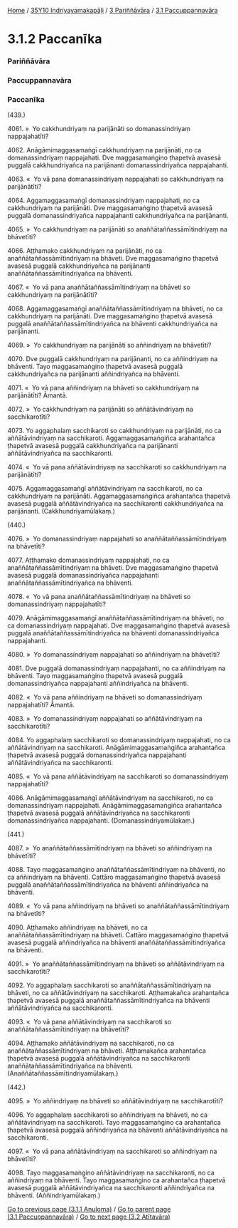 
[Home](/) / [35Y10 Indriyayamakapāḷi](../../../35Y10.md) / [3 Pariññāvāra](../../3.md) / [3.1 Paccuppannavāra](../3.1.md)

# 3.1.2 Paccanīka

### Pariññāvāra

### Paccuppannavāra

### Paccanīka

(439.)

4061\. »  Yo cakkhundriyaṃ na parijānāti so domanassindriyaṃ nappajahatīti?

4062\. Anāgāmimaggasamaṅgī cakkhundriyaṃ na parijānāti, no ca domanassindriyaṃ nappajahati. Dve maggasamaṅgino ṭhapetvā avasesā puggalā cakkhundriyañca na parijānanti domanassindriyañca nappajahanti.

4063\. «  Yo vā pana domanassindriyaṃ nappajahati so cakkhundriyaṃ na parijānātīti?

4064\. Aggamaggasamaṅgī domanassindriyaṃ nappajahati, no ca cakkhundriyaṃ na parijānāti. Dve maggasamaṅgino ṭhapetvā avasesā puggalā domanassindriyañca nappajahanti cakkhundriyañca na parijānanti.

4065\. »  Yo cakkhundriyaṃ na parijānāti so anaññātaññassāmītindriyaṃ na bhāvetīti?

4066\. Aṭṭhamako cakkhundriyaṃ na parijānāti, no ca anaññātaññassāmītindriyaṃ na bhāveti. Dve maggasamaṅgino ṭhapetvā avasesā puggalā cakkhundriyañca na parijānanti anaññātaññassāmītindriyañca na bhāventi.

4067\. «  Yo vā pana anaññātaññassāmītindriyaṃ na bhāveti so cakkhundriyaṃ na parijānātīti?

4068\. Aggamaggasamaṅgī anaññātaññassāmītindriyaṃ na bhāveti, no ca cakkhundriyaṃ na parijānāti. Dve maggasamaṅgino ṭhapetvā avasesā puggalā anaññātaññassāmītindriyañca na bhāventi cakkhundriyañca na parijānanti.

4069\. »  Yo cakkhundriyaṃ na parijānāti so aññindriyaṃ na bhāvetīti?

4070\. Dve puggalā cakkhundriyaṃ na parijānanti, no ca aññindriyaṃ na bhāventi. Tayo maggasamaṅgino ṭhapetvā avasesā puggalā cakkhundriyañca na parijānanti aññindriyañca na bhāventi.

4071\. «  Yo vā pana aññindriyaṃ na bhāveti so cakkhundriyaṃ na parijānātīti? Āmantā.

4072\. »  Yo cakkhundriyaṃ na parijānāti so aññātāvindriyaṃ na sacchikarotīti?

4073\. Yo aggaphalaṃ sacchikaroti so cakkhundriyaṃ na parijānāti, no ca aññātāvindriyaṃ na sacchikaroti. Aggamaggasamaṅgiñca arahantañca ṭhapetvā avasesā puggalā cakkhundriyañca na parijānanti aññātāvindriyañca na sacchikaronti.

4074\. «  Yo vā pana aññātāvindriyaṃ na sacchikaroti so cakkhundriyaṃ na parijānātīti?

4075\. Aggamaggasamaṅgī aññātāvindriyaṃ na sacchikaroti, no ca cakkhundriyaṃ na parijānāti. Aggamaggasamaṅgiñca arahantañca ṭhapetvā avasesā puggalā aññātāvindriyañca na sacchikaronti cakkhundriyañca na parijānanti. (Cakkhundriyamūlakaṃ.)

(440.)

4076\. »  Yo domanassindriyaṃ nappajahati so anaññātaññassāmītindriyaṃ na bhāvetīti?

4077\. Aṭṭhamako domanassindriyaṃ nappajahati, no ca anaññātaññassāmītindriyaṃ na bhāveti. Dve maggasamaṅgino ṭhapetvā avasesā puggalā domanassindriyañca nappajahanti anaññātaññassāmītindriyañca na bhāventi.

4078\. «  Yo vā pana anaññātaññassāmītindriyaṃ na bhāveti so domanassindriyaṃ nappajahatīti?

4079\. Anāgāmimaggasamaṅgī anaññātaññassāmītindriyaṃ na bhāveti, no ca domanassindriyaṃ nappajahati. Dve maggasamaṅgino ṭhapetvā avasesā puggalā anaññātaññassāmītindriyañca na bhāventi domanassindriyañca nappajahanti.

4080\. »  Yo domanassindriyaṃ nappajahati so aññindriyaṃ na bhāvetīti?

4081\. Dve puggalā domanassindriyaṃ nappajahanti, no ca aññindriyaṃ na bhāventi. Tayo maggasamaṅgino ṭhapetvā avasesā puggalā domanassindriyañca nappajahanti aññindriyañca na bhāventi.

4082\. «  Yo vā pana aññindriyaṃ na bhāveti so domanassindriyaṃ nappajahatīti? Āmantā.

4083\. »  Yo domanassindriyaṃ nappajahati so aññātāvindriyaṃ na sacchikarotīti?

4084\. Yo aggaphalaṃ sacchikaroti so domanassindriyaṃ nappajahati, no ca aññātāvindriyaṃ na sacchikaroti. Anāgāmimaggasamaṅgiñca arahantañca ṭhapetvā avasesā puggalā domanassindriyañca nappajahanti aññātāvindriyañca na sacchikaronti.

4085\. «  Yo vā pana aññātāvindriyaṃ na sacchikaroti so domanassindriyaṃ nappajahatīti?

4086\. Anāgāmimaggasamaṅgī aññātāvindriyaṃ na sacchikaroti, no ca domanassindriyaṃ nappajahati. Anāgāmimaggasamaṅgiñca arahantañca ṭhapetvā avasesā puggalā aññātāvindriyañca na sacchikaronti domanassindriyañca nappajahanti. (Domanassindriyamūlakaṃ.)

(441.)

4087\. »  Yo anaññātaññassāmītindriyaṃ na bhāveti so aññindriyaṃ na bhāvetīti?

4088\. Tayo maggasamaṅgino anaññātaññassāmītindriyaṃ na bhāventi, no ca aññindriyaṃ na bhāventi. Cattāro maggasamaṅgino ṭhapetvā avasesā puggalā anaññātaññassāmītindriyañca na bhāventi aññindriyañca na bhāventi.

4089\. «  Yo vā pana aññindriyaṃ na bhāveti so anaññātaññassāmītindriyaṃ na bhāvetīti?

4090\. Aṭṭhamako aññindriyaṃ na bhāveti, no ca anaññātaññassāmītindriyaṃ na bhāveti. Cattāro maggasamaṅgino ṭhapetvā avasesā puggalā aññindriyañca na bhāventi anaññātaññassāmītindriyañca na bhāventi.

4091\. »  Yo anaññātaññassāmītindriyaṃ na bhāveti so aññātāvindriyaṃ na sacchikarotīti?

4092\. Yo aggaphalaṃ sacchikaroti so anaññātaññassāmītindriyaṃ na bhāveti, no ca aññātāvindriyaṃ na sacchikaroti. Aṭṭhamakañca arahantañca ṭhapetvā avasesā puggalā anaññātaññassāmītindriyañca na bhāventi aññātāvindriyañca na sacchikaronti.

4093\. «  Yo vā pana aññātāvindriyaṃ na sacchikaroti so anaññātaññassāmītindriyaṃ na bhāvetīti?

4094\. Aṭṭhamako aññātāvindriyaṃ na sacchikaroti, no ca anaññātaññassāmītindriyaṃ na bhāveti. Aṭṭhamakañca arahantañca ṭhapetvā avasesā puggalā aññātāvindriyañca na sacchikaronti anaññātaññassāmītindriyañca na bhāventi. (Anaññātaññassāmītindriyamūlakaṃ.)

(442.)

4095\. »  Yo aññindriyaṃ na bhāveti so aññātāvindriyaṃ na sacchikarotīti?

4096\. Yo aggaphalaṃ sacchikaroti so aññindriyaṃ na bhāveti, no ca aññātāvindriyaṃ na sacchikaroti. Tayo maggasamaṅgino ca arahantañca ṭhapetvā avasesā puggalā aññindriyañca na bhāventi aññātāvindriyañca na sacchikaronti.

4097\. «  Yo vā pana aññātāvindriyaṃ na sacchikaroti so aññindriyaṃ na bhāvetīti?

4098\. Tayo maggasamaṅgino aññātāvindriyaṃ na sacchikaronti, no ca aññindriyaṃ na bhāventi. Tayo maggasamaṅgino ca arahantañca ṭhapetvā avasesā puggalā aññātāvindriyañca na sacchikaronti aññindriyañca na bhāventi. (Aññindriyamūlakaṃ.)

[Go to previous page (3.1.1 Anuloma)](3.1.1.md) / [Go to parent page (3.1 Paccuppannavāra)](../3.1.md) / [Go to next page (3.2 Atītavāra)](../3.2.md)


